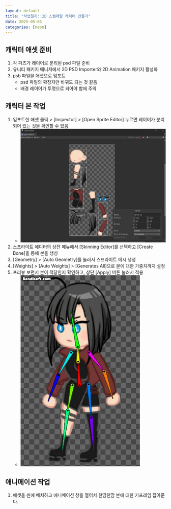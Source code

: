 ```yaml
---
layout: default
title: "작업일지::2D 스켈레탈 캐릭터 만들기"
date: 2025-05-05
categories: [neon]
---
```


## 캐릭터 애셋 준비
1. 각 파츠가 레이어로 분리된 psd 파일 준비
2. 유니티 패키지 매니저에서 2D PSD Importer와 2D Animation 패키지 활성화
3. psb 파일을 애셋으로 임포트
    - psd 파일의 확장자만 바꿔도 되는 것 같음
    - 배경 레이어가 투명으로 되어야 함에 주의

## 캐릭터 본 작업
1. 임포트한 애셋 클릭 > [Inspector] > [Open Sprite Editor] 누르면 레이어가 분리되어 있는 것을 확인할 수 있음
    - ![스프라이트 에디터](/assets/images/2d-project-character-01.png)
2. 스프라이트 에디터의 상잔 메뉴에서 [Skinning Editor]를 선택하고 [Create Bone]을 통해 본을 생성
3. [Geometry] > [Auto Geometry]를 눌러서 스프라이트 메시 생성
4. [Weights] > [Auto Weights] > [Generates All]으로 본에 대한 가중치까지 설정
5. 프리뷰 보면서 본이 적당한지 확인하고, 상단 [Apply] 버튼 눌러서 적용
    - ![본 움직여보기](/assets/images/2d-project-character-02.gif)

## 애니메이션 작업
1. 애셋을 씬에 배치하고 애니메이션 창을 열어서 한땀한땀 본에 대한 키프레임 잡아준다.
